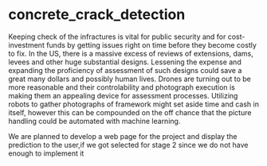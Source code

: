 # concrete_crack_detection
Keeping check of the infractures is vital for public security and for cost-investment funds by getting issues right on time before they become costly to fix. In the US, there is a massive excess of reviews of extensions, dams, levees and other huge substantial designs. Lessening the expense and expanding the proficiency of assessment of such designs could save a great many dollars and possibly human lives. Drones are turning out to be more reasonable and their controlability and photograph execution is making them an appealing device for assessment processes. Utilizing robots to gather photographs of framework might set aside time and cash in itself, however this can be compounded on the off chance that the picture handling could be automated with machine learning.

We are planned to develop a web page for the project and display the prediction to the user,if we got selected for stage 2 since we do not have enough to implement it
